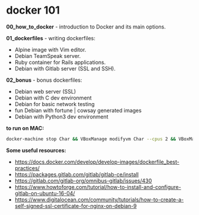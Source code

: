 # docker 101

**00_how_to_docker** - introduction to Docker and its main options.

**01_dockerfiles** - writing dockerfiles:
* Alpine image with Vim editor.
* Debian TeamSpeak server.
* Ruby container for Rails applications.
* Debian with Gitlab server (SSL and SSH).

**02_bonus** - bonus dockerfiles:
* Debian web server (SSL)
* Debian with C dev environment
* Debian for basic network testing
* fun Debian with fortune | cowsay generated images
* Debian with Python3 dev environment

**to run on MAC:**
```bash
docker-machine stop Char && VBoxManage modifyvm Char --cpus 2 && VBoxManage modifyvm Char --memory 4096 && docker-machine start Char && eval $(docker-machine env Char)
```

**Some useful resources:**
- https://docs.docker.com/develop/develop-images/dockerfile_best-practices/
- https://packages.gitlab.com/gitlab/gitlab-ce/install
- https://gitlab.com/gitlab-org/omnibus-gitlab/issues/430
- https://www.howtoforge.com/tutorial/how-to-install-and-configure-gitlab-on-ubuntu-16-04/
- https://www.digitalocean.com/community/tutorials/how-to-create-a-self-signed-ssl-certificate-for-nginx-on-debian-9
